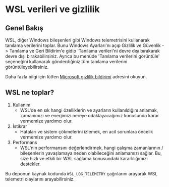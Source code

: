 # WSL verileri ve gizlilik

## Genel Bakış

WSL, diğer Windows bileşenleri gibi Windows telemetrisini kullanarak tanılama verilerini toplar. Bunu Windows Ayarları'nı açıp Gizlilik ve Güvenlik -> Tanılama ve Geri Bildirim'e gidip 'Tanılama verileri'ni devre dışı bırakarak devre dışı bırakabilirsiniz. Ayrıca bu menüde 'Tanılama verilerini görüntüle' seçeneğini kullanarak gönderdiğiniz tüm tanılama verilerini görüntüleyebilirsiniz. 

Daha fazla bilgi için lütfen [Microsoft gizlilik bildirimi](https://www.microsoft.com/privacy/privacystatement) adresini okuyun.

## WSL ne toplar?

1. Kullanım
   - WSL'de en sık hangi özelliklerin ve ayarların kullanıldığını anlamak, zamanımızı ve enerjimizi nereye odaklayacağımız konusunda karar vermemize yardımcı olur.
2. İstikrar
   - Hataları ve sistem çökmelerini izlemek, en acil sorunlara öncelik vermemize yardımcı olur.
3. Performans
   - WSL'nin performansını değerlendirmek, hangi çalışma zamanlarının / bileşenlerin yavaşlamaya neden olabileceğini anlamamızı sağlar. Bu, size hızlı ve etkili bir WSL sağlama konusundaki kararlılığımızı destekler. 

Bu deponun kaynak kodunda `WSL_LOG_TELEMETRY` çağrılarını arayarak WSL telemetri olaylarını arayabilirsiniz.